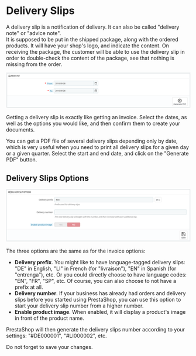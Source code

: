 # Delivery Slips

A delivery slip is a notification of delivery. It can also be called "delivery note" or "advice note".  
It is supposed to be put in the shipped package, along with the ordered products. It will have your shop's logo, and indicate the content. On receiving the package, the customer will be able to use the delivery slip in order to double-check the content of the package, see that nothing is missing from the order.

![](../../../.gitbook/assets/51839199%20%283%29.png)

Getting a delivery slip is exactly like getting an invoice. Select the dates, as well as the options you would like, and then confirm them to create your documents.

You can get a PDF file of several delivery slips depending only by date, which is very useful when you need to print all delivery slips for a given day or a given quarter. Select the start and end date, and click on the "Generate PDF" button.

## Delivery Slips Options <a id="DeliverySlips-DeliverySlipsOptions"></a>

![](../../../.gitbook/assets/51839200%20%281%29.png)

The three options are the same as for the invoice options:

* **Delivery prefix**. You might like to have language-tagged delivery slips: "DE" in English, "LI" in French \(for "livraison"\), "EN" in Spanish \(for "entrenga"\), etc. Or you could directly choose to have language codes: "EN", "FR", "SP", etc. Of course, you can also choose to not have a prefix at all.
* **Delivery number**. If your business has already had orders and delivery slips before you started using PrestaShop, you can use this option to start your delivery slip number from a higher number.
* **Enable product image**. When enabled, it will display a product's image in front of the product name.

PrestaShop will then generate the delivery slips number according to your settings: "\#DE000001", "\#LI000002", etc.

Do not forget to save your changes.

